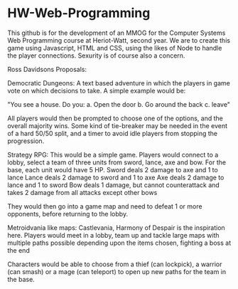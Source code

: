 # HW-Web-Programming

This github is for the development of an MMOG for the Computer Systems Web Programming course at Heriot-Watt, second year. We are to create this game using Javascript, HTML and CSS, using the likes of Node to handle the player connections. Sexurity is of course also a concern.

Ross Davidsons Proposals:

Democratic Dungeons: A text based adventure in which the players in game vote on which decisions to take. A simple example would be:

"You see a house. Do you:
  a. Open the door
  b. Go around the back
  c. leave"
  
  All players would then be prompted to choose one of the options, and the overall majority wins. Some kind of tie-breaker may be needed in the event of a hard 50/50 split, and a timer to avoid idle players from stopping the progression.
  
  
Strategy RPG: This would be a simple game. Players would connect to a lobby, select a team of three units from sword, lance, axe and bow. For the base, each unit would have 5 HP.
  Sword deals 2 damage to axe and 1 to lance
  Lance deals 2 damage to sword and 1 to axe
  Axe deals 2 damage to lance and 1 to sword
  Bow deals 1 damage, but cannot counterattack and takes 2 damage from all attacks except other bows
  
 They would then go into a game map and need to defeat 1 or more opponents, before returning to the lobby.
 
 
Metroidvania like maps: Castlevania, Harmony of Despair is the inspiration here. Players would meet in a lobby, team up and tackle large maps with multiple paths possible depending upon the items chosen, fighting a boss at the end
 
  Characters would be able to choose from a thief (can lockpick), a warrior (can smash) or a mage (can teleport) to open up new paths for the team in the base. 
